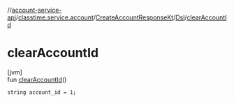 //[account-service-api](../../../../index.md)/[classtime.service.account](../../index.md)/[CreateAccountResponseKt](../index.md)/[Dsl](index.md)/[clearAccountId](clear-account-id.md)

# clearAccountId

[jvm]\
fun [clearAccountId](clear-account-id.md)()

<code>string account_id = 1;</code>
